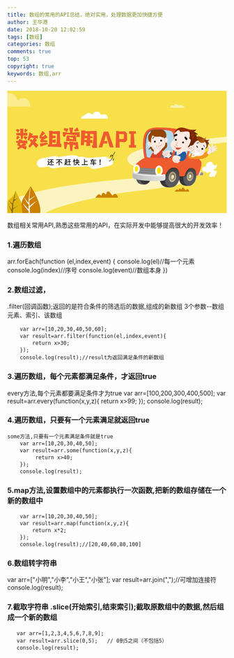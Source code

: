 ```yaml
---
title: 数组的常用的API总结，绝对实用，处理数据更加快捷方便
author: 王华港
date: 2018-10-20 12:02:59
tags: [数组]
categories: 数组
comments: true
top: 53
copyright: true
keywords: 数组,arr
---
```

![](/images/arrAPI.png)

数组相关常用API,熟悉这些常用的API，在实际开发中能够提高很大的开发效率！<!--more-->

### 1.遍历数组
arr.forEach(function (el,index,event) {
             console.log(el)//每一个元素
             console.log(index)//序号
             console.log(event)//数组本身
})

### 2.数组过滤，
.filter(回调函数);返回的是符合条件的筛选后的数据,组成的新数组  3个参数--数组元素、索引、该数组

        var arr=[10,20,30,40,50,60];
        var result=arr.filter(function(el,index,event){
            return x>30;
        });
        console.log(result);//result为返回满足条件的新数组


### 3.遍历数组，每个元素都满足条件，才返回true

  every方法,每个元素都要满足条件才为true
        var arr=[100,200,300,400,500];
        var result=arr.every(function(x,y,z){
          return  x>99;
        });
        console.log(result);

### 4.遍历数组，只要有一个元素满足就返回true

    some方法,只要有一个元素满足条件就是true
        var arr=[10,20,30,40,50];
        var result=arr.some(function(x,y,z){
             return x>40;
        });
        console.log(result);

### 5.map方法,设置数组中的元素都执行一次函数,把新的数组存储在一个新的数组中

        var arr=[10,20,30,40,50];
        var result=arr.map(function(x,y,z){
            return x*2;
        });
        console.log(result);//[20,40,60,80,100]

### 6.数组转字符串
 var arr=["小明","小李","小王","小张"];
 var result=arr.join(",");//可增加连接符
 console.log(result);

### 7.截取字符串  .slice(开始索引,结束索引);截取原数组中的数据,然后组成一个新的数组

       var arr=[1,2,3,4,5,6,7,8,9];
       var result=arr.slice(0,5);   // 0到5之间（不包括5）
       console.log(result);

<script>
var _hmt = _hmt || [];
(function() {
  var hm = document.createElement("script");
  hm.src = "https://hm.baidu.com/hm.js?cb26b3220fad854a3119dd8d11ddc6eb";
  var s = document.getElementsByTagName("script")[0]; 
  s.parentNode.insertBefore(hm, s);
})();
</script>


<script>
var _hmt = _hmt || [];
(function() {
  var hm = document.createElement("script");
  hm.src = "https://hm.baidu.com/hm.js?cb26b3220fad854a3119dd8d11ddc6eb";
  var s = document.getElementsByTagName("script")[0]; 
  s.parentNode.insertBefore(hm, s);
})();
</script>
